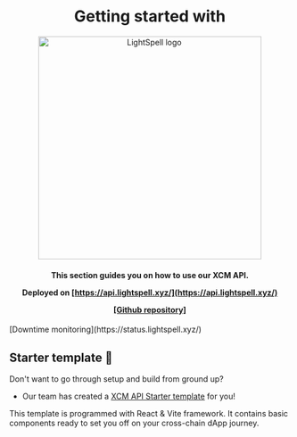 <h1 align="center">
Getting started with
</h1>

<p align="center">
<img width="400" alt="LightSpell logo" src="https://user-images.githubusercontent.com/55763425/251588168-4855abc3-445a-4207-9a65-e891975be62c.png">
</p>

<h4 align="center">
This section guides you on how to use our XCM API.

Deployed on [https://api.lightspell.xyz/](https://api.lightspell.xyz/)

[[Github repository]](https://github.com/paraspell/xcm-tools/tree/main/apps/xcm-api)
</h4>
[Downtime monitoring](https://status.lightspell.xyz/)

## Starter template 🛫
Don't want to go through setup and build from ground up? 
- Our team has created a [XCM API Starter template](https://github.com/paraspell/xcm-api-template) for you! 

This template is programmed with React & Vite framework. It contains basic components ready to set you off on your cross-chain dApp journey.




